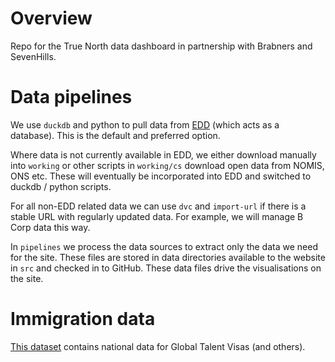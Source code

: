 # Overview
Repo for the True North data dashboard in partnership with Brabners and SevenHills.

# Data pipelines
We use `duckdb` and python to pull data from [EDD](https://github.com/economic-analytics/edd/tree/main/data/parquet) (which acts as a database). This is the default and preferred option.

Where data is not currently available in EDD, we either download manually into `working` or other scripts in `working/cs` download open data from NOMIS, ONS etc. These will eventually be incorporated into EDD and switched to duckdb / python scripts.

For all non-EDD related data we can use `dvc` and  `import-url` if there is a stable URL with regularly updated data. For example, we will manage B Corp data this way.

In `pipelines` we process the data sources to extract only the data we need for the site. These files are stored in data directories available to the website in `src` and checked in to GitHub. These data files drive the visualisations on the site. 

# Immigration data
[This dataset](https://www.gov.uk/government/statistical-data-sets/immigration-system-statistics-data-tables#entry-clearance-visas-granted-outside-the-uk) contains national data for Global Talent Visas (and others).